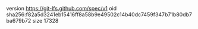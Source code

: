 version https://git-lfs.github.com/spec/v1
oid sha256:f82a5d3241eb15416ff8a58b9e49502c14b40dc7459f347b71b80db7ba679b72
size 17328
